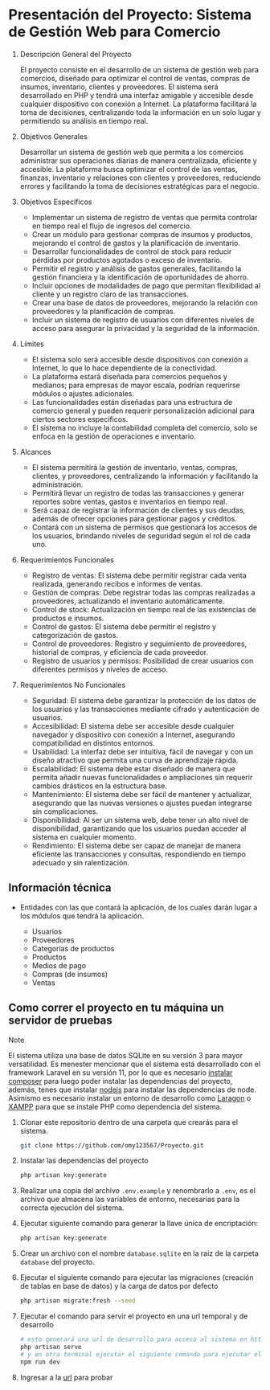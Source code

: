 # Presentación del Proyecto: Sistema de Gestión Web para Comercio

1. Descripción General del Proyecto

    El proyecto consiste en el desarrollo de un sistema de gestión web para comercios, diseñado para optimizar el control de ventas, compras de insumos, inventario, clientes y proveedores. El sistema será desarrollado en PHP y tendrá una interfaz amigable y accesible desde cualquier dispositivo con conexión a Internet. La plataforma facilitará la toma de decisiones, centralizando toda la información en un solo lugar y permitiendo su análisis en tiempo real.

2. Objetivos Generales

    Desarrollar un sistema de gestión web que permita a los comercios administrar sus operaciones diarias de manera centralizada, eficiente y accesible. La plataforma busca optimizar el control de las ventas, finanzas, inventario y relaciones con clientes y proveedores, reduciendo errores y facilitando la toma de decisiones estratégicas para el negocio.

3. Objetivos Específicos

    - Implementar un sistema de registro de ventas que permita controlar en tiempo real el flujo de ingresos del comercio.  
    - Crear un módulo para gestionar compras de insumos y productos, mejorando el control de gastos y la planificación de inventario.
    - Desarrollar funcionalidades de control de stock para reducir pérdidas por productos agotados o exceso de inventario.
    - Permitir el registro y análisis de gastos generales, facilitando la gestión financiera y la identificación de oportunidades de ahorro.
    - Incluir opciones de modalidades de pago que permitan flexibilidad al cliente y un registro claro de las transacciones.
    - Crear una base de datos de proveedores, mejorando la relación con proveedores y la planificación de compras.
    - Incluir un sistema de registro de usuarios con diferentes niveles de acceso para asegurar la privacidad y la seguridad de la información.

4. Límites

    - El sistema solo será accesible desde dispositivos con conexión a Internet, lo que lo hace dependiente de la conectividad.
    - La plataforma estará diseñada para comercios pequeños y medianos; para empresas de mayor escala, podrían requerirse módulos o ajustes adicionales.
    - Las funcionalidades están diseñadas para una estructura de comercio general y pueden requerir personalización adicional para ciertos sectores específicos.
    - El sistema no incluye la contabilidad completa del comercio, solo se enfoca en la gestión de operaciones e inventario.

5. Alcances

    - El sistema permitirá la gestión de inventario, ventas, compras, clientes, y proveedores, centralizando la información y facilitando la administración.
    - Permitirá llevar un registro de todas las transacciones y generar reportes sobre ventas, gastos e inventarios en tiempo real.
    - Será capaz de registrar la información de clientes y sus deudas, además de ofrecer opciones para gestionar pagos y créditos.
    - Contará con un sistema de permisos que gestionará los accesos de los usuarios, brindando niveles de seguridad según el rol de cada uno.

6. Requerimientos Funcionales

    - Registro de ventas: El sistema debe permitir registrar cada venta realizada, generando recibos e informes de ventas.
    - Gestión de compras: Debe registrar todas las compras realizadas a proveedores, actualizando el inventario automáticamente.
    - Control de stock: Actualización en tiempo real de las existencias de productos e insumos.
    - Control de gastos: El sistema debe permitir el registro y categorización de gastos.
    - Control de proveedores: Registro y seguimiento de proveedores, historial de compras, y eficiencia de cada proveedor.
    - Registro de usuarios y permisos: Posibilidad de crear usuarios con diferentes permisos y niveles de acceso.

7. Requerimientos No Funcionales

    - Seguridad: El sistema debe garantizar la protección de los datos de los usuarios y las transacciones mediante cifrado y autenticación de usuarios.
    - Accesibilidad: El sistema debe ser accesible desde cualquier navegador y dispositivo con conexión a Internet, asegurando compatibilidad en distintos entornos.
    - Usabilidad: La interfaz debe ser intuitiva, fácil de navegar y con un diseño atractivo que permita una curva de aprendizaje rápida.
    - Escalabilidad: El sistema debe estar diseñado de manera que permita añadir nuevas funcionalidades o ampliaciones sin requerir cambios drásticos en la estructura base.
    - Mantenimiento: El sistema debe ser fácil de mantener y actualizar, asegurando que las nuevas versiones o ajustes puedan integrarse sin complicaciones.
    - Disponibilidad: Al ser un sistema web, debe tener un alto nivel de disponibilidad, garantizando que los usuarios puedan acceder al sistema en cualquier momento.
    - Rendimiento: El sistema debe ser capaz de manejar de manera eficiente las transacciones y consultas, respondiendo en tiempo adecuado y sin ralentización.

## Información técnica

- Entidades con las que contará la aplicación, de los cuales darán lugar a los módulos que tendrá la aplicación.

  - Usuarios
  - Proveedores
  - Categorías de productos
  - Productos
  - Medios de pago
  - Compras (de insumos)
  - Ventas

## Como correr el proyecto en tu máquina un servidor de pruebas

> [!NOTE]
> El sistema utiliza una base de datos SQLite en su versión 3 para mayor versatilidad. Es menester mencionar que el sistema está desarrollado con el framework Laravel en su versión 11, por lo que es necesario [instalar composer](https://getcomposer.org/download/) para luego poder instalar las dependencias del proyecto, además, tenes que instalar [nodejs](https://nodejs.org/en/) para instalar las dependencias de node. Asimismo es necesario instalar un entorno de desarrollo como  [Laragon](https://laragon.org/download/) o [XAMPP](https://www.apachefriends.org/es/index.html) para que se instale PHP como dependencia del sistema.

1. Clonar este repositorio dentro de una carpeta que crearás para el sistema.

    ```bash
    git clone https://github.com/omy123567/Proyecto.git
    ```

2. Instalar las dependencias del proyecto

    ```bash
    php artisan key:generate
    ```

3. Realizar una copia del archivo `.env.example` y renombrarlo a `.env`, es el archivo que almacena las variables de entorno, necesarias para la correcta ejecución del sistema.

4. Ejecutar siguiente comando para generar la llave única de encriptación:

    ```bash
    php artisan key:generate
    ```

5. Crear un archivo con el nombre `database.sqlite` en la raíz de la carpeta `database` del proyecto.

6. Ejecutar el siguiente comando para ejecutar las migraciones (creación de tablas en base de datos) y la carga de datos por defecto

    ```bash
    php artisan migrate:fresh --seed
    ```

7. Ejecutar el comando para servir el proyecto en una url temporal y de desarrollo

    ```bash
    # esto generará una url de desarrollo para acceso al sistema en http://127.0.0.1:8000/
    php artisan serve 
    # y en otra terminal ejecutar el siguiente comando para ejecutar el entorno de nodejs
    npm run dev
    ```

8. Ingresar a la [url](http://127.0.0.1:8000/) para probar
